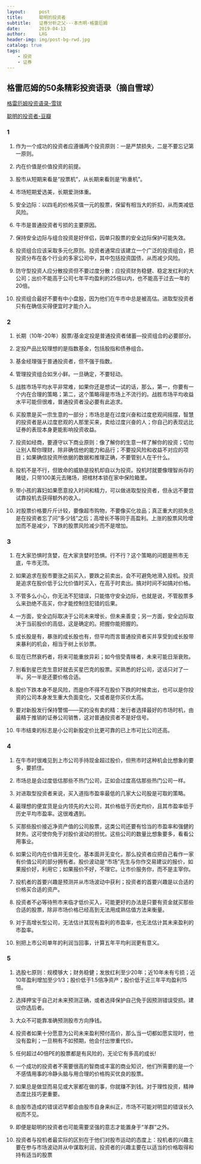 ```yaml
---
layout:     post
title:      聪明的投资者
subtitle:   证券分析之父---本杰明·格雷厄姆
date:       2019-04-13
author:     LXG
header-img: img/post-bg-rwd.jpg
catalog: true
tags:
    - 投资
    - 证券
---
```


## 格雷厄姆的50条精彩投资语录（摘自雪球）

[格雷厄姆投资语录-雪球](https://xueqiu.com/1319955334/125058445)

[聪明的投资者-豆瓣](https://book.douban.com/subject/5243775/)

### 1

1. 作为一个成功的投资者应遵循两个投资原则：一是严禁损失，二是不要忘记第一原则。

2. 内在价值是价值投资的前提。

3. 股市从短期来看是“投票机”，从长期来看则是“称重机”。

4. 市场短期爱选美，长期爱测体重。

5. 安全边际：以四毛的价格买值一元的股票，保留有相当大的折扣，从而类减低风险。

6. 牛市是普通投资者亏损的主要原因。

7. 保持安全边际与组合投资是好伴侣，因单只股票的安全边际保护可能失效。

8. 投资组合应该采取多元化原则。投资者通常应该建立一个广泛的投资组合，把投资分布在各个行业的多家公司中，其中包括投资国债，从而减少风险。

9. 防守型投资人应分散投资但不要过度分散；应投资财务稳健、稳定发红利的大公司；出价不能高于公司七年平均盈利的25倍以内，也不能高于过去一年的20倍。

10. 投资组合最好不要有中小盘股，因为他们在牛市中总是被高估。进取型投资者只有在确信买得便宜时才能介入。

### 2

1. 长期（10年-20年）股票/基金定投是普通投资者储蓄—投资组合的必要部分。

2. 定投产品比较理想的是指数基金，包括股指和债券组合。

3. 基金经理强于普通投资者，但不强于指数。

4. 管理投资组合如烹小鲜。一旦确定，不要轻动。

5. 战胜市场平均水平非常难，如果你还是想试一试的话，那么，第一，你要有一个内在合理的策略；第二，这个策略得是市场上不流行的。战胜市场平均收益水平可能但很难，普通投资者没必要有此追求。

6. 买股票是买一宗生意的一部分；市场总是在过度兴奋和过度悲观间摇摆，智慧的投资者是从过度悲观的人那里买来，卖给过度兴奋的人；你自己的表现远比证券的表现本身更能影响投资收益。

7. 投资如经商，要遵守以下商业原则：像了解你的生意一样了解你的投资；切勿让别人帮你理财，除非确信他的能力和品行；不要投风险和收益不对应的项目；如果确信投资所依据的数据和推理正确，不要管别人在干什么。

8. 投机不是不行，但致命的威胁是投机却自以为投资。投机时就要像理智尚存的赌徒，只带100美元去赌场，把棺材本锁在家中保险箱里。

9. 带小孩的寡妇如果愿意投入时间和精力，可以做进取型投资者，但永远不要尝试靠投机去获得额外的收入。

10. 对股票价格要斤斤计较，要像超市购物，不要像买化妆品；真正重大的损失总是在投资者忘了问“多少钱”之后；高增长不等同于高盈利。上涨的股票风险增加而不是减少，下跌的股票风险减少而不是增加。


### 3

1. 在大家恐惧时贪婪，在大家贪婪时恐惧。行不行？这个策略的问题是熊市无底，牛市无顶。

2. 如果追求在股市要涨之前买入，要跌之前卖出，会不可避免地滑入投机。投资是追求在股价低于公允价值时买入，在高于时卖出。搞对时间不如搞对价格。

3. 不管多么小心，你无法不犯错误，只能恪守安全边际，也就是说，不管股票多么来劲绝不高买，你才能控制住犯错的后果。

4. 一方面，安全边际取决于公司未来增长，但未来善变；另一方面，安全边际取决于当前股价的高低，这是确定的。把握你能把握的。

5. 成长股是有，暴涨的成长股也有，但平均而言普通投资者买并享受到成长股带来暴利的机会，相当于树上长钞票。

6. 现在已然衰朽者，将来可能重放异彩；如今倍受青睐者，未来可能日渐衰败。

7. 别看到星巴克生意好就去买星巴克的股票。买熟悉的好公司，这话只对了一半。另一半是还要价格合适。

8. 股价下跌本身不是风险，而是你不得不在股价下跌的时候卖出，也可以是你投资的公司本身发生重大负面变化，又或者是你买价太高。

9. 要对新股发行保持警惕——买的没有卖的精：发行者选择最好的市场时机，由最精于推销的证券公司销售，这对普通投资者不是好信号。

10. 牛市结束的标志是小公司新股定价比更可靠的已上市可比公司还高。


### 4

1. 在牛市时很难见到上市公司手持现金超过股价，但熊市时这种机会比想象的要多，要抓住。

2. 市场总是会过度低估那些不热门公司，正如会过度高估那些热门公司一样。

3. 对进取型投资者来说，买入道指市盈率最低的几家大公司股是可取的策略。

4. 最理想的便宜货是业内领先的大公司，其价格低于历史均价，且其市盈率低于历史平均市盈率。这很难遇到。

5. 买那些股价接近净资产值的公司股票，这类公司还要有恰当的市盈率和强健的财务。这可使你免于对股价波动的担忧。这些公司的数量比想象要多，看看公用事业。

6. 如果公司内在价值并无变化，基本面并无变化，那么投资者应把自己看作一家有价值公司的部分拥有者。股价波动是“市场”先生与你作交易建议的报价，如果报价好，利用它；如果报价不好，不理它。让市价服务你，而不是主宰你。

7. 投机者的首要兴趣是预测并从市场波动中获利；投资者的首要兴趣是以合适的价格买合适的资产。

8. 投资者不必等待熊市来临才低价买入，可能更好的办法是只要有资金就买那些合适的股票，除非市场价格已经高到无法用成熟估值方法来衡量。

9. 对于高增长型公司，无法估计其现有盈利的市盈率，也无法估计其未来盈利的市盈率。

10. 别把上市公司单年的利润当回事，计算五年平均利润更有意义。

### 5

1. 选股七原则：规模够大；财务稳健；发放红利至少20年；近10年未有亏损；近10年盈利增加至少1/3；股价低于1.5倍净资产；股价低于近三年平均盈利15倍。

2. 选择押宝于自己对未来预测正确，或者选择保护自己免于因预测错误受损。建议你选后者。

3. 大众不可能靠准确预测股市方向挣钱。

4. 投资者如果十分愿意为公司未来盈利预付高价，那么当一切都如愿实现时，他没有盈利；一旦稍有不如预期，他会付出惨重代价。

5. 任何超过40倍PE的股票都是有风险的，无论它有多高的成长!

6. 一个成功的投资者不需要很高的智商或丰富的商业知识，他们所需要的是一个不感情用事的冷静头脑与用合理的价格购买优良的股票。

7. 如果总是做显而易见或大家都在做的事，你就赚不到钱。对于理性投资，精神态度比技巧更重要。

8. 由股市造成的错误迟早都会由股市自身来纠正，市场不可能对明显的错误长久视而不见。

9. 即便是聪明的投资者也可能需要坚强的意志才能置身于“羊群”之外。

10. 投资者与投机者最实际的区别在于他们对股市运动的态度上：投机者的兴趣主要在参与市场波动并从中谋取利润，投资者的兴趣主要在以适当的价格取得和持有适当的股票

